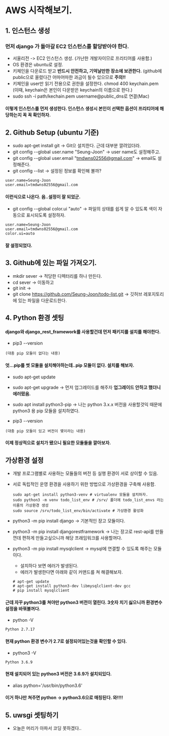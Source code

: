 # AWS 시작해보기.


## 1. 인스턴스 생성 
### 먼저 django 가 돌아갈 EC2 인스턴스를 할당받아야 한다.
  * 서울리전 -> EC2 인스턴스 생성. (가난한 개발자이므로 프리티어를 사용함.)
  * OS 환경은 ubuntu로 설정.
  * 키체인을 다운로드 받고 **반드시 안전하고, 기억날만한 장소에 보관한다.** (github에 public으로 올렸다간 어마어마한 과금이 될수 있으므로 **주의!!** 
  * 키체인을 user만 읽기 전용으로 권한을 설정한다. chmod 400 keychain.pem (이때, keychain은 본인이 다운받은 keychain의 이름으로 한다.)
  * sudo ssh -i path/kechain.pem username@public_dns로 연결(Mac)

#### 이렇게 인스턴스를 먼저 생성한다. **인스턴스 생성시 본인이 선택한 옵션이 프리티어에 해당하는지 꼭 꼭 확인하자.**

## 2. Github Setup (ubuntu 기준)
  * sudo apt-get install git                                        -> Git으 설치한다. 근데 대부분 깔려있더라.
  * git config --global user.name "Seung-Joon"                      -> user name도 설정해주고.
  * git config --global user.email "tmdwns02556@gmail.com"          -> email도 설정해준다.
  * git config --list                                               -> 설정된 정보를 확인해 볼까?
  ```
  user.name=Seung-Joon
  user.email=tmdwns02556@gmail.com
  ```
  #### 이런식으로 나온다. 음..설정이 잘 되었군.
  
  * git config --global color.ui "auto"                             -> 파일의 상태를 쉽게 알 수 있도록 색이 자동으로 표시되도록 설정하자.
  ```
  user.name=Seung-Joon
  user.email=tmdwns02556@gmail.com
  color.ui=auto
  ```
  #### 잘 설정되었다.
  
## 3. Github에 있는 파일 가져오기.
 * mkdir sever                                                      -> 적당한 디렉터리를 하나 만든다.
 * cd sever                                                         -> 이동하고
 * git init                                                         ->
 * git clone https://github.com/Seung-Joon/todo-list.git            -> 깃허브 레포지토리에 있는 파일을 다운로드한다.
 
## 4. Python 환경 셋팅
 #### django와 django_rest_framework를 사용할건데 먼저 패키지를 설치를 해야한다.
 * pip3 --version
 ```
 (대충 pip 모듈이 없다는 내용)
 ```
 #### 엇...pip를 썻 모듈을 설치해야하는데..pip 모듈이 없다. 설치를 해보자.
 * sudo apt-get update
 * sudo apt-get upgrade            -> 먼저 업그레이드를 해주자 **업그레이드 안하고 했더니 에러떴음.**
 * sudo apt install python3-pip    -> 나는 python 3.x.x 버전을 사용할것익 때문에 python3 용 pip 모듈을 설치하였다.
 
 * pip3 --version
 ```
 (대충 pip 모듈이 있고 버전이 몇이라는 내용)
 ```
 #### 이제 정상적으로 설치가 됐으니 필요한 모듈들을 깔아보자.


## 가상환경 설정
* 개발 프로그램별로 사용하는 모듈들의 버전 등 실행 환경이 서로 상이할 수 있음.  
* 서로 독립적인 운영 환경을 사용하기 위한 방법으로 가상환경을 구축해 사용함.
  ```
  sudo apt-get install python3-venv # virtualenv 모듈을 설치하자.
  sudo python3 -m venv todo_list_env # /srv/ 폴더에 todo_list_envs 라는 이름의 가상환경 생성
  sudo source /srv/todo_list_env/bin/activate # 가상환경 활성화
  ```



 * python3 -m pip install django                   -> 기본적인 장고 모듈이다.
 * python3 -m pip install djangorestframework      -> 나는 장고로 rest-api를 만들껀데 편하게 만들고싶으니까 해당 프래임워크를 사용할꺼다.
 * python3 -m pip install mysqlclient              -> mysql에 연결할 수 있도록 해주는 모듈이다.
   - 설치하다 보면 에러가 발생된다.
   - 에러가 발생한다면 아래와 같이 커맨드를 쳐 해결해보자.
   ```
   # apt-get update
   # apt-get install python3-dev libmysqlclient-dev gcc
   # pip install mysqlclient
   ```
 
 #### 근데 자꾸 python3를 쳐야만 python3 버전이 열린다. 3숫자 치기 싫으니까 환경변수 설정을 바꿔볼꺼다.
 * python -V
 ```
 Python 2.7.17
 ```
 #### 현재 python 환경 변수가 2.7로 설정되어있는것을 확인할 수 있다.
 
 * python3 -V
 ```
 Python 3.6.9
 ```
 #### 현재 설치되어 있는 python3 버전은 3.6.9가 설치되있다.
 
 * alias python='/usr/bin/python3.6'
 #### 이거 하나만 쳐주면 python -> python3.6으로 매칭된다. 와!!!!
 
 
 
 
 
 
  ## 5. uwsgi 셋팅하기
   - 오늘은 머리가 아파서 코딩 못하겠다..



